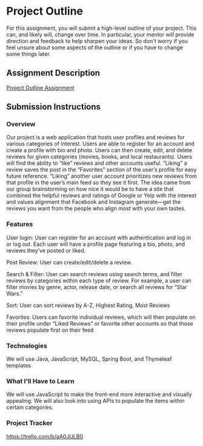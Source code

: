 # Project Outline
For this assignment, you will submit a high-level outline of your project. This can, and likely will, change over time. In particular, your mentor will provide direction and feedback to help sharpen your ideas. So don't worry if you feel unsure about some aspects of the outline or if you have to change some things later.

## Assignment Description
[Project Outline Assignment](https://education.launchcode.org/liftoff/modules/assignments/project-outline)

## Submission Instructions

### Overview
Our project is a web application that hosts user profiles and reviews for various categories of interest. Users are able to register for an account and create a profile with bio and photo. Users can then create, edit, and delete reviews for given categories (movies, books, and local restaurants). Users will find the ability to “like” reviews and other accounts useful. “Liking” a review saves the post in the “Favorites” section of the user’s profile for easy future reference. “Liking” another user account prioritizes new reviews from that profile in the user’s main feed so they see it first.
The idea came from our group brainstorming on how nice it would be to have a site that combined the helpful reviews and ratings of Google or Yelp with the interest and values alignment that Facebook and Instagram generate—get the reviews you want from the people who align most with your own tastes.

### Features
User login: User can register for an account with authentication and log in or log out. Each user will have a profile page featuring a bio, photo, and reviews they’ve posted or liked.

Post Review: User can create/edit/delete a review.

Search & Filter: User can search reviews using search terms, and filter reviews by categories within each type of review. For example, a user can filter movies by genre, actor, release date, or search all reviews for “Star Wars.”

Sort: User can sort reviews by A-Z, Highest Rating, Most Reviews

Favorites: Users can favorite individual reviews, which will then populate on their profile under “Liked Reviews” or favorite other accounts so that those reviews populate first on their feed

### Technologies
We will use Java, JavaScript, MySQL, Spring Boot, and Thymeleaf templates

### What I'll Have to Learn
We will use JavaScript to make the front-end more interactive and visually appealing. We will also look into using APIs to populate the items within certain categories.

### Project Tracker
https://trello.com/b/aA0JULB0
